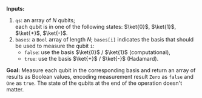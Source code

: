 **Inputs:**

1. `qs`: an array of $N$ qubits;  
   each qubit is in one of the following states: $\ket{0}$, $\ket{1}$, $\ket{+}$, $\ket{-}$. 
2. `bases`: a `Bool` array of length $N$; 
   `bases[i]` indicates the basis that should be used to measure the qubit `i`:
    * `false`: use the basis $\ket{0}$ / $\ket{1}$ (computational),
    * `true`: use the basis $\ket{+}$ / $\ket{-}$ (Hadamard).

**Goal:**  Measure each qubit in the corresponding basis and return an array of results as Boolean values, encoding measurement result `Zero` as `false` and `One` as `true`. 
The state of the qubits at the end of the operation doesn't matter.
